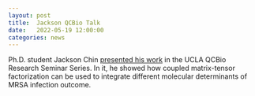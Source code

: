 ```yaml
---
layout: post
title:  Jackson QCBio Talk
date:   2022-05-19 12:00:00
categories: news
---
```

Ph.D. student Jackson Chin [presented his work](https://youtu.be/ylTAHRphz74) in the UCLA QCBio Research Seminar Series. In it, he showed how coupled matrix-tensor factorization can be used to integrate different molecular determinants of MRSA infection outcome.
